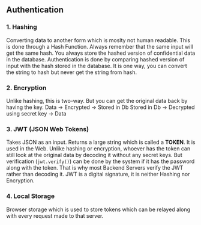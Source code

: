 ## Authentication

### 1. Hashing  
Converting data to another form which is moslty not human readable. 
This is done through a Hash Function. Always remember that the same input will get the same hash. 
You always store the hashed version of confidential data in the database. 
Authentication is done by comparing hashed version of input with the hash stored in the database.
It is one way, you can convert the string to hash but never get the string from hash.
### 2. Encryption  
Unlike hashing, this is two-way. But you can get the original data back by having the key. 
Data -> Encrypted -> Stored in Db
Stored in Db -> Decrypted using secret key -> Data
### 3. JWT (JSON Web Tokens)  
Takes JSON as an input. Returns a large string which is called a **TOKEN**. It is used in the Web.
Unlike hashing or encryption, whoever has the token can still look at the original data by decoding it without any secret keys.
But verification (`jwt.verify()`) can be done by the system if it has the password along with the token. That is why most Backend Servers verify the JWT rather than decoding it. 
JWT is a digital signature, it is neither Hashing nor Encryption. 
### 4. Local Storage  
Browser storage which is used to store tokens which can be relayed along with every request made to that server. 